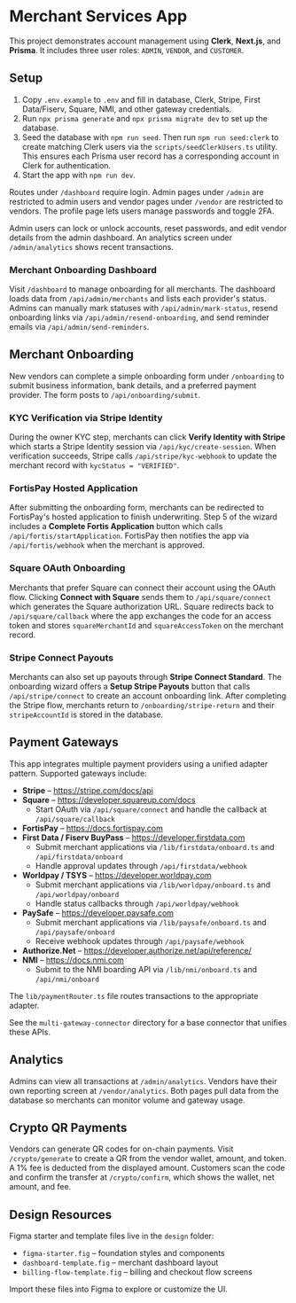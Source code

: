 # Merchant Services App

This project demonstrates account management using **Clerk**, **Next.js**, and **Prisma**. It includes three user roles: `ADMIN`, `VENDOR`, and `CUSTOMER`.

## Setup

1. Copy `.env.example` to `.env` and fill in database, Clerk, Stripe, First Data/Fiserv, Square, NMI, and other gateway credentials.
2. Run `npx prisma generate` and `npx prisma migrate dev` to set up the database.
3. Seed the database with `npm run seed`.
   Then run `npm run seed:clerk` to create matching Clerk users via the
   `scripts/seedClerkUsers.ts` utility. This ensures each Prisma user record
   has a corresponding account in Clerk for authentication.
4. Start the app with `npm run dev`.

Routes under `/dashboard` require login. Admin pages under `/admin` are restricted to admin users and vendor pages under `/vendor` are restricted to vendors.
The profile page lets users manage passwords and toggle 2FA.

Admin users can lock or unlock accounts, reset passwords, and edit vendor details from the admin dashboard. An analytics screen under `/admin/analytics` shows recent transactions.

### Merchant Onboarding Dashboard

Visit `/dashboard` to manage onboarding for all merchants. The dashboard loads data from `/api/admin/merchants` and lists each provider's status. Admins can manually mark statuses with `/api/admin/mark-status`, resend onboarding links via `/api/admin/resend-onboarding`, and send reminder emails via `/api/admin/send-reminders`.

## Merchant Onboarding

New vendors can complete a simple onboarding form under `/onboarding` to submit business information, bank details, and a preferred payment provider. The form posts to `/api/onboarding/submit`.

### KYC Verification via Stripe Identity

During the owner KYC step, merchants can click **Verify Identity with Stripe** which starts a Stripe Identity session via `/api/kyc/create-session`. When verification succeeds, Stripe calls `/api/stripe/kyc-webhook` to update the merchant record with `kycStatus = "VERIFIED"`.

### FortisPay Hosted Application

After submitting the onboarding form, merchants can be redirected to FortisPay's hosted application to finish underwriting. Step 5 of the wizard includes a **Complete Fortis Application** button which calls `/api/fortis/startApplication`. FortisPay then notifies the app via `/api/fortis/webhook` when the merchant is approved.

### Square OAuth Onboarding

Merchants that prefer Square can connect their account using the OAuth flow. Clicking **Connect with Square** sends them to `/api/square/connect` which generates the Square authorization URL. Square redirects back to `/api/square/callback` where the app exchanges the code for an access token and stores `squareMerchantId` and `squareAccessToken` on the merchant record.

### Stripe Connect Payouts

Merchants can also set up payouts through **Stripe Connect Standard**. The onboarding wizard offers a **Setup Stripe Payouts** button that calls `/api/stripe/connect` to create an account onboarding link. After completing the Stripe flow, merchants return to `/onboarding/stripe-return` and their `stripeAccountId` is stored in the database.

## Payment Gateways

This app integrates multiple payment providers using a unified adapter pattern. Supported gateways include:

- **Stripe** – <https://stripe.com/docs/api>
- **Square** – <https://developer.squareup.com/docs>
  - Start OAuth via `/api/square/connect` and handle the callback at `/api/square/callback`
- **FortisPay** – <https://docs.fortispay.com>
- **First Data / Fiserv BuyPass** – <https://developer.firstdata.com>
  - Submit merchant applications via `/lib/firstdata/onboard.ts` and `/api/firstdata/onboard`
  - Handle approval updates through `/api/firstdata/webhook`
- **Worldpay / TSYS** – <https://developer.worldpay.com>
  - Submit merchant applications via `/lib/worldpay/onboard.ts` and `/api/worldpay/onboard`
  - Handle status callbacks through `/api/worldpay/webhook`
- **PaySafe** – <https://developer.paysafe.com>
  - Submit merchant applications via `/lib/paysafe/onboard.ts` and `/api/paysafe/onboard`
  - Receive webhook updates through `/api/paysafe/webhook`
- **Authorize.Net** – <https://developer.authorize.net/api/reference/>
- **NMI** – <https://docs.nmi.com>
  - Submit to the NMI boarding API via `/lib/nmi/onboard.ts` and `/api/nmi/onboard`

The `lib/paymentRouter.ts` file routes transactions to the appropriate adapter.

See the `multi-gateway-connector` directory for a base connector that unifies these APIs.

## Analytics

Admins can view all transactions at `/admin/analytics`. Vendors have their own
reporting screen at `/vendor/analytics`. Both pages pull data from the database
so merchants can monitor volume and gateway usage.

## Crypto QR Payments

Vendors can generate QR codes for on-chain payments. Visit `/crypto/generate`
to create a QR from the vendor wallet, amount, and token. A 1% fee is deducted
from the displayed amount. Customers scan the code and confirm the transfer at
`/crypto/confirm`, which shows the wallet, net amount, and fee.

## Design Resources

Figma starter and template files live in the `design` folder:

- `figma-starter.fig` – foundation styles and components
- `dashboard-template.fig` – merchant dashboard layout
- `billing-flow-template.fig` – billing and checkout flow screens

Import these files into Figma to explore or customize the UI.
